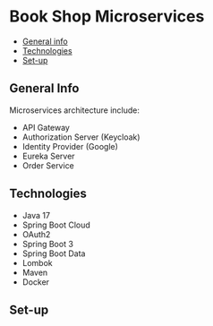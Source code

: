 # Book Shop Microservices

* [General info](#general-info)
* [Technologies](#technologies)
* [Set-up](#set-up)

## General Info

Microservices architecture include:
- API Gateway
- Authorization Server (Keycloak)
- Identity Provider (Google)
- Eureka Server
- Order Service

## Technologies

- Java 17
- Spring Boot Cloud
- OAuth2
- Spring Boot 3
- Spring Boot Data
- Lombok
- Maven
- Docker

## Set-up
